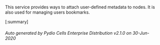 






This service provides ways to attach user-defined metadata to nodes. It is also used for managing users bookmarks.

[:summary]

###### Auto generated by Pydio Cells Enterprise Distribution v2.1.0 on 30-Jun-2020
